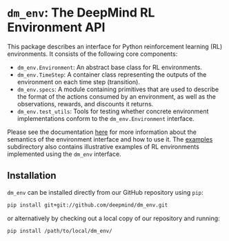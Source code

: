 # `dm_env`: The DeepMind RL Environment API

This package describes an interface for Python reinforcement learning (RL)
environments. It consists of the following core components:

*   `dm_env.Environment`: An abstract base class for RL environments.
*   `dm_env.TimeStep`: A container class representing the outputs of the
    environment on each time step (transition).
*   `dm_env.specs`: A module containing primitives that are used to describe the
    format of the actions consumed by an environment, as well as the
    observations, rewards, and discounts it returns.
*   `dm_env.test_utils`: Tools for testing whether concrete environment
    implementations conform to the `dm_env.Environment` interface.

Please see the documentation [here][api_docs] for more information about the
semantics of the environment interface and how to use it. The [examples]
subdirectory also contains illustrative examples of RL environments implemented
using the `dm_env` interface.

## Installation

`dm_env` can be installed directly from our GitHub repository using `pip`:

```bash
pip install git+git://github.com/deepmind/dm_env.git
```

or alternatively by checking out a local copy of our repository and running:

```bash
pip install /path/to/local/dm_env/
```

[api_docs]: docs/index.md
[examples]: examples/
